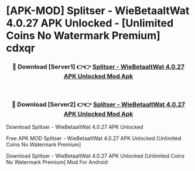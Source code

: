# [APK-MOD] Splitser - WieBetaaltWat 4.0.27 APK Unlocked - [Unlimited Coins No Watermark Premium] cdxqr



<div align="center">
<h3>🔴 Download [Server1] 👉👉 <a href="https://momento.my/?title=Splitser_-_WieBetaaltWat_4.0.27_APK_Unlocked">Splitser - WieBetaaltWat 4.0.27 APK Unlocked Mod Apk</a></h3><br>

<h3>🔴 Download [Server2] 👉👉 <a href="https://momento.my/?title=Splitser_-_WieBetaaltWat_4.0.27_APK_Unlocked">Splitser - WieBetaaltWat 4.0.27 APK Unlocked Mod Apk</a></h3>
</div>



Download Splitser - WieBetaaltWat 4.0.27 APK Unlocked 

Free APK MOD Splitser - WieBetaaltWat 4.0.27 APK Unlocked [Unlimited Coins No Watermark Premium]

Download Splitser - WieBetaaltWat 4.0.27 APK Unlocked [Unlimited Coins No Watermark Premium] Mod For Android
